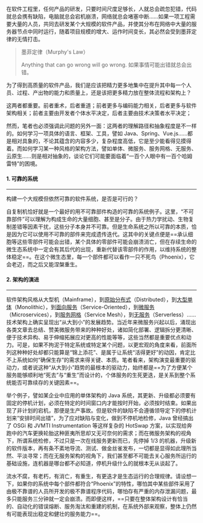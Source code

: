 在软件工程里，任何产品的研发，只要时间尺度足够长，人就总会疏忽犯错，代码就总会携有缺陷，电脑就总会宕机崩溃，网络就总会堵塞中断……如果一项工程需要大量的人员，共同去研发某个大规模的软件产品，并使其分布在网络中大量的服务器节点中同时运行，随着项目规模的增大、运作时间变长，其必然会受到墨菲定律的无情打击。

>墨菲定律（Murphy's Law）
>
>Anything that can go wrong will go wrong.
>如果事情可能出错就总会出错。

为了得到高质量的软件产品，我们是应该把精力更多地集中在提升其中每一个人员、过程、产出物的能力和质量上，还是该把更多精力放在整体流程和架构上？

这两者都重要。前者重术，后者重道；前者更多与编码能力相关，后者更多与软件架构相关；前者主要由开发者个体水平决定，后者主要由技术决策者水平决定；

然而，笔者也必须强调此问题的另外一面：这两者的理解路径和抽象程度是不一样的。如何学习一项具体的语言、框架、工具，譬如 Java、Spring、Vue.js……都是相对具象的，不论其蕴含的内容多少，复杂程度高低，它是至少能看得见摸得着。而如何学习某一种风格的架构方法，譬如单体、微服务、服务网格、无服务、云原生……则是相对抽象的，谈论它们可能要面临着“一百个人眼中有一百个哈姆雷特”的困境。



#### 1. 可靠的系统

---

构建一个大规模但依然可靠的软件系统，是否是可行的？

自复制机恰好就是一个最好的用不可靠部件构造的可靠的系统例子。这里，“不可靠部件”可以理解为构成生命的大量细胞、甚至是分子。由于热力学扰动、生物复制差错等因素干扰，这些分子本身并不可靠。但是生命系统之所以可靠的本质，恰是因为它可以使用不可靠的部件来完成遗传迭代。这其中的关键点便是==承认细胞等这些零部件可能会出错，某个具体的零部件可能会崩溃消亡，但在存续生命的微生态系统中一定会有其后代的出现，重新代替该零部件的作用，以维持系统的整体稳定==。在这个微生态里，每一个部件都可以看作一只不死鸟（Phoenix），它会老迈，而之后又能涅槃重生。



#### 2. 架构的演进

---

软件架构风格从大型机（Mainframe），到[原始分布式](https://icyfenix.cn/architecture/architect-history/primitive-distribution.html)（Distributed），到[大型单体](https://icyfenix.cn/architecture/architect-history/monolithic.html)（Monolithic），到[面向服务](https://icyfenix.cn/architecture/architect-history/soa.html)（Service-Oriented），到[微服务](https://icyfenix.cn/architecture/architect-history/microservices.html)（Microservices），到[服务网格](https://icyfenix.cn/architecture/architect-history/post-microservices.html)（Service Mesh），到[无服务](https://icyfenix.cn/architecture/architect-history/serverless.html)（Serverless）……技术架构上确实呈现出“从大到小”的发展趋势。当近年来微服务兴起以后，涌现出各类文章去总结、赞美微服务带来的种种好处，诸如简化部署、逻辑拆分更清晰、便于技术异构、易于伸缩拓展应对更高的性能等等，这些当然都是重要优点和动力。可是，如果不拘泥于特定系统或特定某个问题，以更宏观的角度来看，前面所列这种种好处却都只能算是“锦上添花”、是属于让系统“活得更好”的动因，肯定比不上系统如何“确保生存”的需求来得关键、本质。笔者看来，架构演变最重要的驱动力，或者说这种“从大到小”趋势的最根本的驱动力，始终都是==为了方便某个服务能够顺利地“死去”与“重生”而设计的，个体服务的生死更迭，是关系到整个系统能否可靠续存的关键因素==。

举个例子，譬如某企业中应用的单体架构的 Java 系统，其更新、升级都必须要有固定的停机计划，必须在特定的时间窗口内才能按时开始，必须按时结束。如果出现了非计划的宕机，那便是生产事故。但是软件的缺陷不会遵循领导定下的停机计划来“安排时间出错”，为了应对缺陷与变化，做到不停机地检修，Java 曾经搞出了 OSGi 和 JVMTI Instrumentation 等这样复杂的 HotSwap 方案，以实现给奔跑中的汽车更换轮胎这种匪夷所思却又无可奈何的需求；而在微服务架构的视角下，所谓系统检修，不过只是一次在线服务更新而已，先停掉 1/3 的机器，升级新的软件版本，再有条不紊地导流、测试、做金丝雀发布，一切都是显得如此理所当然、平淡寻常；而在无服务架构的视角下，我们甚至都不可能去关心服务所运行的基础设施，连机器是哪台都不必知道，停机升级什么的就根本无从谈起了。

流水不腐，有老朽，有消亡，有重生，有更迭才是生态运行的合理规律。请设想一下，如果你的系统中每个部件都符合“Phoenix”的特性，哪怕其中某些部件采用了由极不靠谱的人员所开发的极不靠谱程序代码，哪怕存有严重的内存泄漏问题，最多只能服务三分钟就一定会崩溃。而即便这样，==只要在整体架构设计有恰当的、自动化的错误熔断、服务淘汰和重建的机制，在系统外部来观察，整体上仍然有可能表现出稳定和健壮的服务能力==。


